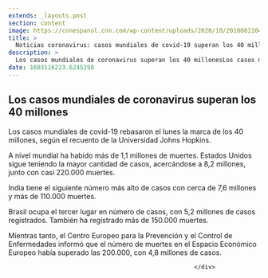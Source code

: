 ```yaml
--- 
extends: _layouts.post 
section: content 
image: https://cnnespanol.cnn.com/wp-content/uploads/2020/10/201008110402-uncommon-covid-symptoms-orig-mg-00014108-full-169.jpg?quality=100&strip=info 
title: > 
  Noticias coronavirus: casos mundiales de covid-19 superan los 40 millones 
description: > 
  Los casos mundiales de coronavirus superan los 40 millonesLos casos mundiales de covid-19 rebasaron el lunes la marca de los 40 millones, según el recuento de la Universidad Johns Hopkins.Estados Unidos sigue teniendo la mayor cantidad de casos, acercándose a 8,2 millones, junto con casi 220.000 muertes.India tiene el siguiente número más alto de casos con cerca de 7,6 millones y más de 110.000 muertes.Brasil ocupa el tercer lugar en número de casos, con 5,2 millones de casos registrados.Mientras tanto, el Centro Europeo para la Prevención y el Control de Enfermedades informó que el número de muertes en el Espacio Económico Europeo había superado las 200.000, con 4,8 millones de casos. 
date: 1603116223.6245298 
--- 
```

<div><p class="liveblog__title">
																<h2>Los casos mundiales de coronavirus superan los 40 millones</h2>
														</p><p>Los casos mundiales de covid-19 rebasaron el lunes la marca de los 40 millones, seg&#250;n el recuento de la Universidad Johns Hopkins.</p>
<p>A nivel mundial ha habido m&#225;s de 1,1 millones de muertes. Estados Unidos sigue teniendo la mayor cantidad de casos, acerc&#225;ndose a 8,2 millones, junto con casi 220.000 muertes.</p>
<p>India tiene el siguiente n&#250;mero m&#225;s alto de casos con cerca de 7,6 millones y m&#225;s de 110.000 muertes.</p>
<p>Brasil ocupa el tercer lugar en n&#250;mero de casos, con 5,2 millones de casos registrados. Tambi&#233;n ha registrado m&#225;s de 150.000 muertes.</p>
<p>Mientras tanto, el Centro Europeo para la Prevenci&#243;n y el Control de Enfermedades inform&#243; que el n&#250;mero de muertes en el Espacio Econ&#243;mico Europeo hab&#237;a superado las 200.000, con 4,8 millones de casos.</p>
															 
														</div>